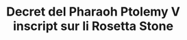 ---
layout: quote
permalink: /ie/
langtag: ie
type: modern
script: Latn
langName: Interlingue
englishLangName: Interlingue
title: Decret del Pharaoh Ptolemy V inscript sur li Rosetta Stone
quote: Copies de ti decret essera talliat in hieroglyphs, demotic, e greco sur tabules de basalt e placiat in li prim, secund, e tert-order temples al latere del statue de Ptolemy, li sempre-vivent deo.
reference: Decretes de Ptolemy V sur li Rosetta Stone, 196 a.C., British Museum.
imageAlt: Moneta con li fasie de Ptolemy V
selectAriaLabel: Selectiona un lingue
buttonRandom: Hazardosi
direction: ltr
---